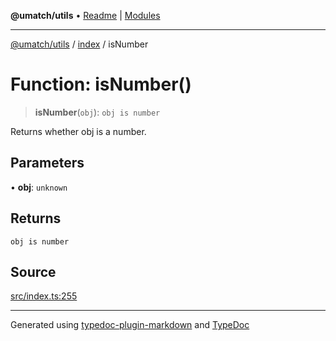 **@umatch/utils** • [Readme](../../index.md) \| [Modules](../../modules.md)

***

[@umatch/utils](../../modules.md) / [index](../index.md) / isNumber

# Function: isNumber()

> **isNumber**(`obj`): `obj is number`

Returns whether obj is a number.

## Parameters

• **obj**: `unknown`

## Returns

`obj is number`

## Source

[src/index.ts:255](https://github.com/umatch-oficial/utils/blob/0b3210d/src/index.ts#L255)

***

Generated using [typedoc-plugin-markdown](https://www.npmjs.com/package/typedoc-plugin-markdown) and [TypeDoc](https://typedoc.org/)
